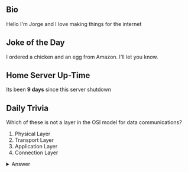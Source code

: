 ## Bio

Hello I'm Jorge and I love making things for the internet

## Joke of the Day

I ordered a chicken and an egg from Amazon. I'll let you know.

## Home Server Up-Time

Its been **9 days** since this server shutdown


## Daily Trivia

Which of these is not a layer in the OSI model for data communications?
 1. Physical Layer
 2. Transport Layer
 3. Application Layer
 4. Connection Layer

<details>
  <summary>Answer</summary>
  Connection Layer
</details>

